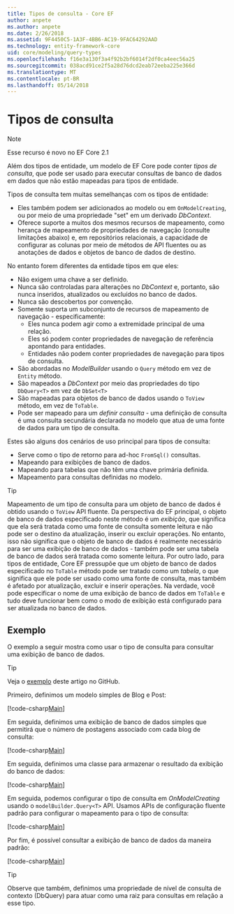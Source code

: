 ```yaml
---
title: Tipos de consulta - Core EF
author: anpete
ms.author: anpete
ms.date: 2/26/2018
ms.assetid: 9F4450C5-1A3F-4BB6-AC19-9FAC64292AAD
ms.technology: entity-framework-core
uid: core/modeling/query-types
ms.openlocfilehash: f16e3a130f3a4f92b2bf6014f2df0ca4eec56a25
ms.sourcegitcommit: 038acd91ce2f5a28d76dcd2eab72eeba225e366d
ms.translationtype: MT
ms.contentlocale: pt-BR
ms.lasthandoff: 05/14/2018
---
```

# <a name="query-types"></a>Tipos de consulta
> [!NOTE]
> Esse recurso é novo no EF Core 2.1

Além dos tipos de entidade, um modelo de EF Core pode conter _tipos de consulta_, que pode ser usado para executar consultas de banco de dados em dados que não estão mapeadas para tipos de entidade.

Tipos de consulta tem muitas semelhanças com os tipos de entidade:

- Eles também podem ser adicionados ao modelo ou em `OnModelCreating`, ou por meio de uma propriedade "set" em um derivado _DbContext_.
- Oferece suporte a muitos dos mesmos recursos de mapeamento, como herança de mapeamento de propriedades de navegação (consulte limitações abaixo) e, em repositórios relacionais, a capacidade de configurar as colunas por meio de métodos de API fluentes ou as anotações de dados e objetos de banco de dados de destino.

No entanto forem diferentes da entidade tipos em que eles:

- Não exigem uma chave a ser definido.
- Nunca são controladas para alterações no _DbContext_ e, portanto, são nunca inseridos, atualizados ou excluídos no banco de dados.
- Nunca são descobertos por convenção.
- Somente suporta um subconjunto de recursos de mapeamento de navegação - especificamente:
  - Eles nunca podem agir como a extremidade principal de uma relação.
  - Eles só podem conter propriedades de navegação de referência apontando para entidades.
  - Entidades não podem conter propriedades de navegação para tipos de consulta.
- São abordadas no _ModelBuilder_ usando o `Query` método em vez de `Entity` método.
- São mapeados a _DbContext_ por meio das propriedades do tipo `DbQuery<T>` em vez de `DbSet<T>`
- São mapeadas para objetos de banco de dados usando o `ToView` método, em vez de `ToTable`.
- Pode ser mapeado para um _definir consulta_ - uma definição de consulta é uma consulta secundária declarada no modelo que atua de uma fonte de dados para um tipo de consulta.

Estes são alguns dos cenários de uso principal para tipos de consulta:

- Serve como o tipo de retorno para ad-hoc `FromSql()` consultas.
- Mapeando para exibições de banco de dados.
- Mapeando para tabelas que não têm uma chave primária definida.
- Mapeamento para consultas definidas no modelo.

> [!TIP]
> Mapeamento de um tipo de consulta para um objeto de banco de dados é obtido usando o `ToView` API fluente. Da perspectiva do EF principal, o objeto de banco de dados especificado neste método é um _exibição_, que significa que ela será tratada como uma fonte de consulta somente leitura e não pode ser o destino da atualização, inserir ou excluir operações. No entanto, isso não significa que o objeto de banco de dados é realmente necessário para ser uma exibição de banco de dados - também pode ser uma tabela de banco de dados será tratada como somente leitura. Por outro lado, para tipos de entidade, Core EF pressupõe que um objeto de banco de dados especificado no `ToTable` método pode ser tratado como um _tabela_, o que significa que ele pode ser usado como uma fonte de consulta, mas também é afetado por atualização, excluir e inserir operações. Na verdade, você pode especificar o nome de uma exibição de banco de dados em `ToTable` e tudo deve funcionar bem como o modo de exibição está configurado para ser atualizada no banco de dados.

## <a name="example"></a>Exemplo

O exemplo a seguir mostra como usar o tipo de consulta para consultar uma exibição de banco de dados.

> [!TIP]
> Veja o [exemplo](https://github.com/aspnet/EntityFrameworkCore/tree/dev/samples/QueryTypes) deste artigo no GitHub.

Primeiro, definimos um modelo simples de Blog e Post:

[!code-csharp[Main](../../../efcore-dev/samples/QueryTypes/Program.cs#Entities)]

Em seguida, definimos uma exibição de banco de dados simples que permitirá que o número de postagens associado com cada blog de consulta:

[!code-csharp[Main](../../../efcore-dev/samples/QueryTypes/Program.cs#View)]

Em seguida, definimos uma classe para armazenar o resultado da exibição do banco de dados:

[!code-csharp[Main](../../../efcore-dev/samples/QueryTypes/Program.cs#QueryType)]

Em seguida, podemos configurar o tipo de consulta em _OnModelCreating_ usando o `modelBuilder.Query<T>` API.
Usamos APIs de configuração fluente padrão para configurar o mapeamento para o tipo de consulta:

[!code-csharp[Main](../../../efcore-dev/samples/QueryTypes/Program.cs#Configuration)]

Por fim, é possível consultar a exibição de banco de dados da maneira padrão:

[!code-csharp[Main](../../../efcore-dev/samples/QueryTypes/Program.cs#Query)]

> [!TIP]
> Observe que também, definimos uma propriedade de nível de consulta de contexto (DbQuery) para atuar como uma raiz para consultas em relação a esse tipo.
